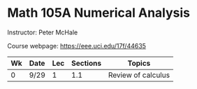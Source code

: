 # Math 105A Numerical Analysis 

Instructor: Peter McHale 

Course webpage: https://eee.uci.edu/17f/44635

Wk|Date|Lec|Sections|Topics
---|---|---|---|---|
0|9/29|1|1.1|Review of calculus

